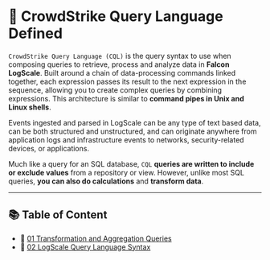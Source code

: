 # 🦅 CrowdStrike Query Language Defined

`CrowdStrike Query Language (CQL)` is the query syntax to use when composing queries to retrieve, process and analyze data in **Falcon LogScale**. Built around a chain of data-processing commands linked together, each expression passes its result to the next expression in the sequence, allowing you to create complex queries by combining expressions. This architecture is similar to **command pipes in Unix and Linux shells**.

Events ingested and parsed in LogScale can be any type of text based data, can be both structured and unstructured, and can originate anywhere from application logs and infrastructure events to networks, security-related devices, or applications.

Much like a query for an SQL database, `CQL` **queries are written to include or exclude values** from a repository or view. However, unlike most SQL queries, **you can also do calculations** and **transform data**.

---

## 📚 Table of Content

- 📄 [01 Transformation and Aggregation Queries](./01-Transformation-and-Aggregation-Queries.md)
- 📄 [02 LogScale Query Language Syntax](./02-LogScale-Query-Language-Syntax.md)